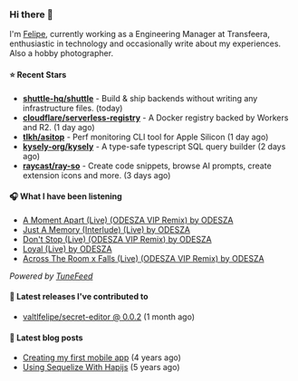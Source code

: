### Hi there 👋

I'm [Felipe](https://felipevm.com), currently working as a Engineering Manager at Transfeera, enthusiastic in technology and occasionally write about my experiences. Also a hobby photographer.

#### ⭐ Recent Stars
- **[shuttle-hq/shuttle](https://github.com/shuttle-hq/shuttle)** - Build &amp; ship backends without writing any infrastructure files. (today)
- **[cloudflare/serverless-registry](https://github.com/cloudflare/serverless-registry)** - A Docker registry backed by Workers and R2. (1 day ago)
- **[tlkh/asitop](https://github.com/tlkh/asitop)** - Perf monitoring CLI tool for Apple Silicon (1 day ago)
- **[kysely-org/kysely](https://github.com/kysely-org/kysely)** - A type-safe typescript SQL query builder (2 days ago)
- **[raycast/ray-so](https://github.com/raycast/ray-so)** - Create code snippets, browse AI prompts, create extension icons and more. (3 days ago)

#### 🎧 What I have been listening
- [A Moment Apart (Live) (ODESZA VIP Remix) by ODESZA](https://open.spotify.com/track/6nwtUZBvCUzWp8HhhGrDu8)
- [Just A Memory (Interlude) (Live) by ODESZA](https://open.spotify.com/track/2MA8Ep98eY5wRF28zCE5ec)
- [Don&#39;t Stop (Live) (ODESZA VIP Remix) by ODESZA](https://open.spotify.com/track/5XWGvqsLKBAj0y47KpHmlF)
- [Loyal (Live) by ODESZA](https://open.spotify.com/track/6aocvw4IvUE1zmlAavNkcR)
- [Across The Room x Falls (Live) (ODESZA VIP Remix) by ODESZA](https://open.spotify.com/track/1CxylMSGYankQropBSWDP3)

_Powered by [TuneFeed](https://tunefeed.app?ref=valtlfelipe-gh-profile)_ 

#### 🚀 Latest releases I've contributed to


- [valtlfelipe/secret-editor @ 0.0.2](https://github.com/valtlfelipe/secret-editor/releases/tag/0.0.2) (1 month ago)

#### 📄 Latest blog posts
- [Creating my first mobile app](https://felipevm.com/posts/creating-my-first-mobile-app/) (4 years ago)
- [Using Sequelize With Hapijs](https://felipevm.com/posts/using-sequelize-with-hapijs/) (5 years ago)
